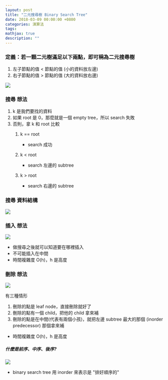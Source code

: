 ```yaml
---
layout: post
title: "二元搜尋樹 Binary Search Tree"
date: 2018-03-09 00:00:00 +0800
categories: 演算法
tags:
mathjax: true
description: ""
---
```


### 定義：若一顆二元樹滿足以下兩點，即可稱為二元搜尋樹

1. 左子節點的值 < 節點的值 (小的資料放左邊)
2. 右子節點的值 > 節點的值 (大的資料放右邊)

![](https://i.imgur.com/RlLZWJo.png)

### 搜尋 想法

1. k 是我們要找的資料
2. 如果 root 是 0，那麼就是一個 empty tree，所以 search 失敗
3. 否則，拿 k 和 root 比較
   1. k == root
      - search 成功
   2. k < root
      - search 左邊的 subtree
   3. k > root

      - search 右邊的 subtree

### 搜尋 資料結構

![](https://i.imgur.com/r7RUR26.png)

### 插入 想法

![](https://i.imgur.com/5sj7HiR.png)

- 做搜尋之後就可以知道要在哪裡插入
- 不可能插入在中間
- 時間複雜度 O(h)，h 是高度

### 刪除 想法

![](https://i.imgur.com/ZH2barn.png)

有三種情形

1. 刪除的點是 leaf node，直接刪除就好了
2. 刪除的點有一個 child，把他的 child 拿來補
3. 刪除的點是在中間(代表有兩個小孩)，就把左邊 subtree 最大的那個 (inorder predecessor) 那個拿來補

- 時間複雜度 O(h)，h 是高度

##### 什麼是前序、中序、後序?

![](https://i.imgur.com/qzFLOpZ.png)

- binary search tree 用 inorder 來表示是 "排好順序的"

